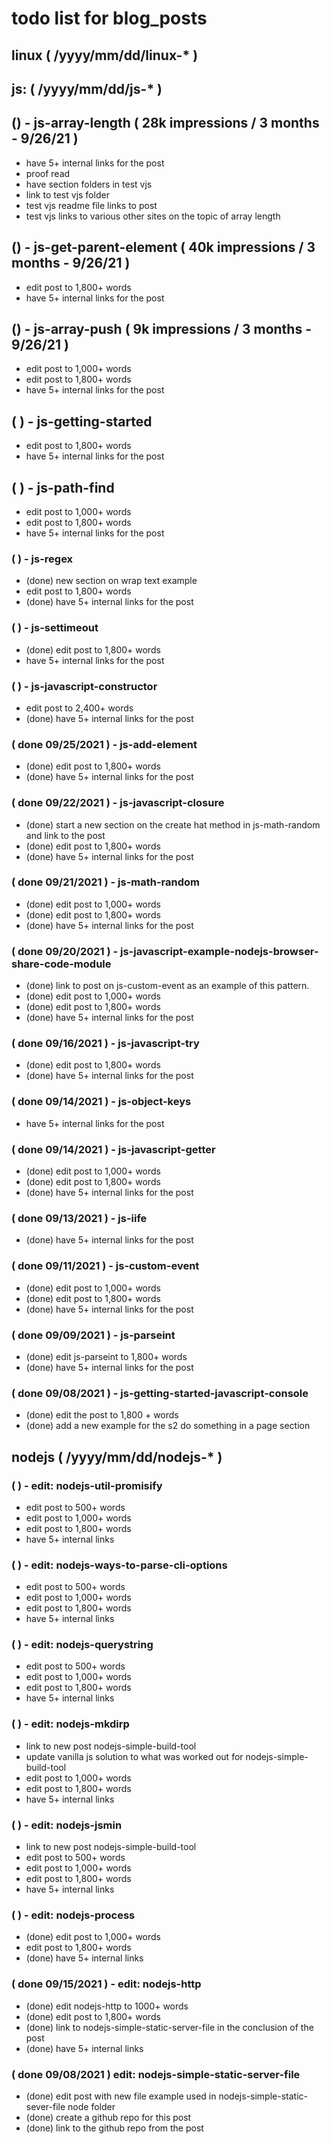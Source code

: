 # todo list for blog_posts

<!--###### ########## ########## #######-->
## linux ( /yyyy/mm/dd/linux-* )
<!--###### ########## ########## #######-->




<!--###### ########## ########## #######-->
## js: ( /yyyy/mm/dd/js-* )
<!--###### ########## ########## #######-->

## () - js-array-length ( 28k impressions / 3 months - 9/26/21 )
* have 5+ internal links for the post
* proof read
* have section folders in test vjs
* link to test vjs folder
* test vjs readme file links to post
* test vjs links to various other sites on the topic of array length

## () - js-get-parent-element ( 40k impressions / 3 months - 9/26/21 )
* edit post to 1,800+ words
* have 5+ internal links for the post

## () - js-array-push ( 9k impressions / 3 months - 9/26/21 )
* edit post to 1,000+ words
* edit post to 1,800+ words
* have 5+ internal links for the post

## ( ) - js-getting-started
* edit post to 1,800+ words
* have 5+ internal links for the post

## ( ) - js-path-find
* edit post to 1,000+ words
* edit post to 1,800+ words
* have 5+ internal links for the post

### (   ) - js-regex
* (done) new section on wrap text example
* edit post to 1,800+ words
* (done) have 5+ internal links for the post

### (   ) - js-settimeout
* (done) edit post to 1,800+ words
* have 5+ internal links for the post

### (   ) - js-javascript-constructor
* edit post to 2,400+ words
* (done) have 5+ internal links for the post

### ( done 09/25/2021 ) - js-add-element
* (done) edit post to 1,800+ words
* (done) have 5+ internal links for the post

### ( done 09/22/2021 ) - js-javascript-closure
* (done) start a new section on the create hat method in js-math-random and link to the post
* (done) edit post to 1,800+ words
* (done) have 5+ internal links for the post

### ( done 09/21/2021 ) - js-math-random
* (done) edit post to 1,000+ words
* (done) edit post to 1,800+ words
* (done) have 5+ internal links for the post

### ( done 09/20/2021 ) - js-javascript-example-nodejs-browser-share-code-module
* (done) link to post on js-custom-event as an example of this pattern.
* (done) edit post to 1,000+ words
* (done) edit post to 1,800+ words
* (done) have 5+ internal links for the post

### ( done 09/16/2021 ) - js-javascript-try
* (done) edit post to 1,800+ words
* (done) have 5+ internal links for the post

### ( done 09/14/2021 ) - js-object-keys
* have 5+ internal links for the post

### ( done 09/14/2021 ) - js-javascript-getter
* (done) edit post to 1,000+ words
* (done) edit post to 1,800+ words
* (done) have 5+ internal links for the post

### ( done 09/13/2021 ) - js-iife
* (done) have 5+ internal links for the post

### ( done 09/11/2021 ) - js-custom-event
* (done) edit post to 1,000+ words
* (done) edit post to 1,800+ words
* (done) have 5+ internal links for the post

### ( done 09/09/2021 ) - js-parseint
* (done) edit js-parseint to 1,800+ words
* (done) have 5+ internal links for the post

### ( done 09/08/2021 ) - js-getting-started-javascript-console
* (done) edit the post to 1,800 + words
* (done) add a new example for the s2 do something in a page section





<!--###### ########## ########## #######-->
## nodejs ( /yyyy/mm/dd/nodejs-* )
<!--###### ########## ########## #######-->





### (   ) - edit: nodejs-util-promisify
* edit post to 500+ words
* edit post to 1,000+ words
* edit post to 1,800+ words
* have 5+ internal links

### (   ) - edit: nodejs-ways-to-parse-cli-options
* edit post to 500+ words
* edit post to 1,000+ words
* edit post to 1,800+ words
* have 5+ internal links

### (   ) - edit: nodejs-querystring
* edit post to 500+ words
* edit post to 1,000+ words
* edit post to 1,800+ words
* have 5+ internal links

### (   ) - edit: nodejs-mkdirp
* link to new post nodejs-simple-build-tool
* update vanilla js solution to what was worked out for nodejs-simple-build-tool
* edit post to 1,000+ words
* edit post to 1,800+ words
* have 5+ internal links

### (   ) - edit: nodejs-jsmin
* link to new post nodejs-simple-build-tool
* edit post to 500+ words
* edit post to 1,000+ words
* edit post to 1,800+ words
* have 5+ internal links

### (   ) - edit: nodejs-process
* (done) edit post to 1,000+ words
* edit post to 1,800+ words
* (done) have 5+ internal links

### ( done 09/15/2021 ) - edit: nodejs-http
* (done) edit nodejs-http to 1000+ words
* (done) edit post to 1,800+ words
* (done) link to nodejs-simple-static-server-file in the conclusion of the post
* (done) have 5+ internal links

### ( done 09/08/2021 ) edit: nodejs-simple-static-server-file
* (done) edit post with new file example used in nodejs-simple-static-sever-file node folder
* (done) create a github repo for this post
* (done) link to the github repo from the post

